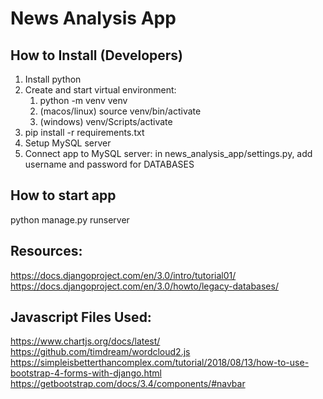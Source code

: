 # News Analysis App

## How to Install (Developers)
1. Install python
2. Create and start virtual environment:
    1. python -m venv venv
    2. (macos/linux) source venv/bin/activate
    3. (windows) venv/Scripts/activate
3. pip install -r requirements.txt
4. Setup MySQL server
5. Connect app to MySQL server: in news_analysis_app/settings.py, add username and password for DATABASES

## How to start app

python manage.py runserver

## Resources:
https://docs.djangoproject.com/en/3.0/intro/tutorial01/
https://docs.djangoproject.com/en/3.0/howto/legacy-databases/

## Javascript Files Used:
https://www.chartjs.org/docs/latest/
https://github.com/timdream/wordcloud2.js
https://simpleisbetterthancomplex.com/tutorial/2018/08/13/how-to-use-bootstrap-4-forms-with-django.html
https://getbootstrap.com/docs/3.4/components/#navbar
